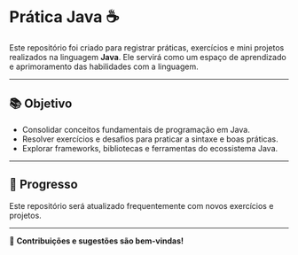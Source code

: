 # Prática Java ☕️

Este repositório foi criado para registrar práticas, exercícios e mini projetos realizados na linguagem **Java**. Ele servirá como um espaço de aprendizado e aprimoramento das habilidades com a linguagem.

---

## 📚 Objetivo

- Consolidar conceitos fundamentais de programação em Java.
- Resolver exercícios e desafios para praticar a sintaxe e boas práticas.
- Explorar frameworks, bibliotecas e ferramentas do ecossistema Java.

---

## 🚀 Progresso

Este repositório será atualizado frequentemente com novos exercícios e projetos.

---

📌 **Contribuições e sugestões são bem-vindas!**
